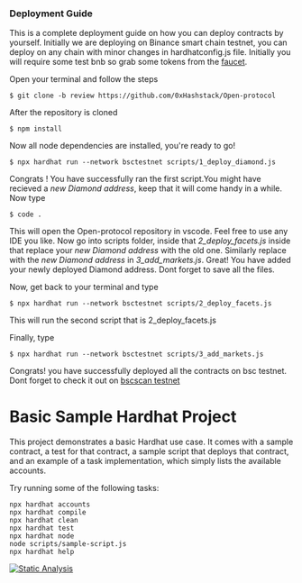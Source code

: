### Deployment Guide

This is a complete deployment guide on how you can deploy contracts by yourself. Initially we are deploying on Binance smart chain testnet, 
you can deploy on any chain with minor changes in hardhatconfig.js file. Initially you will require some test bnb so grab some tokens from
the [faucet](https://testnet.binance.org/faucet-smart).

Open your terminal and follow the steps

```
$ git clone -b review https://github.com/0xHashstack/Open-protocol
```
After the repository is cloned

```
$ npm install
```
Now all node dependencies are installed, you're ready to go!

```
$ npx hardhat run --network bsctestnet scripts/1_deploy_diamond.js
```
Congrats ! You have successfully ran the first script.You might have recieved a *new Diamond address*, keep that it will come handy in a while. Now type

```
$ code .
```
This will open the Open-protocol repository in vscode. Feel free to use any IDE you like.
Now go into scripts folder, 
inside that *2_deploy_facets.js* inside that replace your *new Diamond address* with the old one.
Similarly replace with the *new Diamond address* in *3_add_markets.js*.
Great! You have added your newly deployed Diamond address. Dont forget to save all the files.

Now, get back to your terminal and type
```
$ npx hardhat run --network bsctestnet scripts/2_deploy_facets.js
```
This will run the second script that is  2_deploy_facets.js

Finally, type

```
$ npx hardhat run --network bsctestnet scripts/3_add_markets.js
```
Congrats! you have successfully deployed all the contracts on bsc testnet.
Dont forget to check it out on [bscscan testnet](https://testnet.bscscan.com/)



# Basic Sample Hardhat Project

This project demonstrates a basic Hardhat use case. It comes with a sample contract, a test for that contract, a sample script that deploys that contract, and an example of a task implementation, which simply lists the available accounts.

Try running some of the following tasks:

```shell
npx hardhat accounts
npx hardhat compile
npx hardhat clean
npx hardhat test
npx hardhat node
node scripts/sample-script.js
npx hardhat help
```
[![Static Analysis](https://github.com/0xHashstack/Open-protocol/actions/workflows/slither.yml/badge.svg?branch=staging)](https://github.com/0xHashstack/Open-protocol/actions/workflows/slither.yml)
